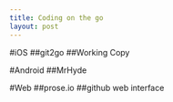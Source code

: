```yaml
---
title: Coding on the go
layout: post
---
```

#iOS
##git2go
##Working Copy

#Android
##MrHyde

#Web
##prose.io
##github web interface
